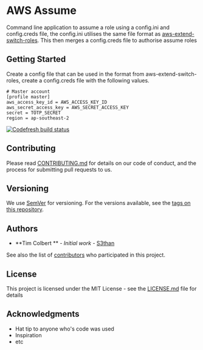 # AWS Assume

Command line application to assume a role using a config.ini and config.creds file, the config.ini utilises the same file format as [aws-extend-switch-roles](https://github.com/tilfin/aws-extend-switch-roles). This then merges a config.creds file to authorise assume roles

## Getting Started

Create a config file that can be used in the format from aws-extend-switch-roles, create a config.creds file with the following values.

    # Master account
    [profile master]
    aws_access_key_id = AWS_ACCESS_KEY_ID
    aws_secret_access_key = AWS_SECRET_ACCESS_KEY
    secret = TOTP_SECRET
    region = ap-southeast-2


[![Codefresh build status]( https://g.codefresh.io/api/badges/build?repoOwner=s3than&repoName=assume&branch=master&pipelineName=assume&accountName=s3than&key=eyJhbGciOiJIUzI1NiJ9.NTk2ODRiMGZkODc0NjAwMDAxZjhhNmFj.lSAMiveZ-q1di_6aNrTtS4jnpm7I3P9WS__6D8R7xuw&type=cf-1)]( https://g.codefresh.io/repositories/s3than/assume/builds?filter=trigger:build;branch:master;service:5a12afe8b7f5280001d1d04f~assume)

<!-- ### Prerequisites

NA

### Installing

A step by step series of examples that tell you have to get a development env running

Say what the step will be

```
Give the example
```

And repeat

```
until finished
```

End with an example of getting some data out of the system or using it for a little demo

## Running the tests

Explain how to run the automated tests for this system

### Break down into end to end tests

Explain what these tests test and why

```
Give an example
```

### And coding style tests

Explain what these tests test and why

```
Give an example
```

## Deployment

Add additional notes about how to deploy this on a live system -->

## Contributing

Please read [CONTRIBUTING.md](CONTRIBUTING.md) for details on our code of conduct, and the process for submitting pull requests to us.

## Versioning

We use [SemVer](http://semver.org/) for versioning. For the versions available, see the [tags on this repository](https://github.com/s3than/assume/tags).

## Authors

* **Tim Colbert ** - *Initial work* - [S3than](https://github.com/s3than)

See also the list of [contributors](https://github.com/s3than/assume/contributors) who participated in this project.

## License

This project is licensed under the MIT License - see the [LICENSE.md](LICENSE.md) file for details

## Acknowledgments

* Hat tip to anyone who's code was used
* Inspiration
* etc

